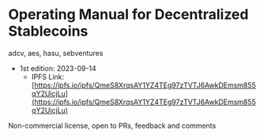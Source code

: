 # Operating Manual for Decentralized Stablecoins
adcv, aes, hasu, sebventures

* 1st edition: 2023-09-14
    * IPFS Link: [https://ipfs.io/ipfs/QmeS8XrqsAY1YZ4TEg97zTVTJ6AwkDEmsm855qY2UicjLu](https://ipfs.io/ipfs/QmeS8XrqsAY1YZ4TEg97zTVTJ6AwkDEmsm855qY2UicjLu)

Non-commercial license, open to PRs, feedback and comments 